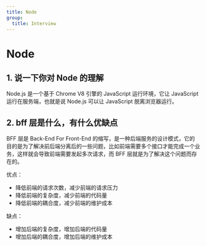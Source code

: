 ```yaml
---
title: Node
group:
  title: Interview
---
```


# Node

## 1. 说一下你对 Node 的理解

Node.js 是一个基于 Chrome V8 引擎的 JavaScript 运行环境，它让 JavaScript 运行在服务端，也就是说 Node.js 可以让 JavaScript 脱离浏览器运行。

## 2. bff 层是什么，有什么优缺点

BFF 层是 Back-End For Front-End 的缩写，是一种后端服务的设计模式，它的目的是为了解决前后端分离后的一些问题，比如前端需要多个接口才能完成一个业务，这样就会导致前端需要发起多次请求，而 BFF 层就是为了解决这个问题而存在的。

优点：

- 降低前端的请求次数，减少前端的请求压力
- 降低前端的复杂度，减少前端的代码量
- 降低前端的耦合度，减少前端的维护成本

缺点：

- 增加后端的复杂度，增加后端的代码量
- 增加后端的耦合度，增加后端的维护成本
